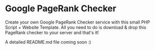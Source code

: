 Google PageRank Checker
=======================

Create your own Google PageRank Checker service with this small PHP Script + Website Template. All you need to do is download & drop this PageRank checker to your server and that's it!

A detailed README.md file coming soon :)
